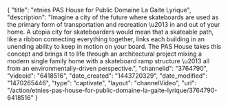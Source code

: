 {
    "title": "etnies PAS House for Public Domaine La Gaite Lyrique",
    "description": "Imagine a city of the future where skateboards are used as the primary form of transportation and recreation \u2013 in and out of your home. A utopia city for skateboarders would mean that a skateable path, like a ribbon connecting everything together, links each building in an unending ability to keep in motion on your board. The PAS House takes this concept and brings it to life through an architectural project mixing a modern single family home with a skateboard ramp structure \u2013 all from an environmentally-driven perspective.",
    "channelid": "3764790",
    "videoid": "6418516",
    "date_created": "1443720329",
    "date_modified": "1470265446",
    "type": "captivate",
    "layout": "channelVideo",
    "url": "\/action\/etnies-pas-house-for-public-domaine-la-gaite-lyrique\/3764790-6418516"
}